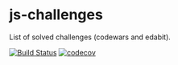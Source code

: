 # js-challenges
List of solved challenges (codewars and edabit).


[![Build Status](https://github.com/aleattene/js-challenges/actions/workflows/node.js.yml/badge.svg?branch=main)](https://github.com/aleattene//actions/workflows/node.js.yml)
[![codecov](https://codecov.io/gh/aleattene/js-challenges/branch/main/graph/badge.svg?token=BU3WR5P2JY)](https://codecov.io/gh/aleattene/js-challenges)
